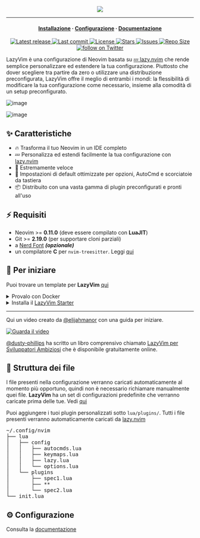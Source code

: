 <div align="center">
  <img src="https://user-images.githubusercontent.com/292349/213446185-2db63fd5-8c84-459c-9f04-e286382d6e80.png">
</div>

<hr>

<h4 align="center">
  <a href="https://lazyvim.github.io/installation">Installazione</a>
  ·
  <a href="https://lazyvim.github.io/configuration">Configurazione</a>
  ·
  <a href="https://lazyvim.github.io">Documentazione</a>
</h4>

<div align="center"><p>
    <a href="https://github.com/LazyVim/LazyVim/releases/latest">
      <img alt="Latest release" src="https://img.shields.io/github/v/release/LazyVim/LazyVim?style=for-the-badge&logo=starship&color=C9CBFF&logoColor=D9E0EE&labelColor=302D41&include_prerelease&sort=semver" />
    </a>
    <a href="https://github.com/LazyVim/LazyVim/pulse">
      <img alt="Last commit" src="https://img.shields.io/github/last-commit/LazyVim/LazyVim?style=for-the-badge&logo=starship&color=8bd5ca&logoColor=D9E0EE&labelColor=302D41"/>
    </a>
    <a href="https://github.com/LazyVim/LazyVim/blob/main/LICENSE">
      <img alt="License" src="https://img.shields.io/github/license/LazyVim/LazyVim?style=for-the-badge&logo=starship&color=ee999f&logoColor=D9E0EE&labelColor=302D41" />
    </a>
    <a href="https://github.com/LazyVim/LazyVim/stargazers">
      <img alt="Stars" src="https://img.shields.io/github/stars/LazyVim/LazyVim?style=for-the-badge&logo=starship&color=c69ff5&logoColor=D9E0EE&labelColor=302D41" />
    </a>
    <a href="https://github.com/LazyVim/LazyVim/issues">
      <img alt="Issues" src="https://img.shields.io/github/issues/LazyVim/LazyVim?style=for-the-badge&logo=bilibili&color=F5E0DC&logoColor=D9E0EE&labelColor=302D41" />
    </a>
    <a href="https://github.com/LazyVim/LazyVim">
      <img alt="Repo Size" src="https://img.shields.io/github/repo-size/LazyVim/LazyVim?color=%23DDB6F2&label=SIZE&logo=codesandbox&style=for-the-badge&logoColor=D9E0EE&labelColor=302D41" />
    </a>
    <a href="https://twitter.com/intent/follow?screen_name=folke">
      <img alt="follow on Twitter" src="https://img.shields.io/twitter/follow/folke?style=for-the-badge&logo=twitter&color=8aadf3&logoColor=D9E0EE&labelColor=302D41" />
    </a>
</div>

LazyVim è una configurazione di Neovim basata su [💤 lazy.nvim](https://github.com/folke/lazy.nvim)
che rende semplice personalizzare ed estendere la tua configurazione.
Piuttosto che dover scegliere tra partire da zero o utilizzare una
distribuzione preconfigurata, LazyVim offre il meglio di entrambi i mondi:
la flessibilità di modificare la tua configurazione come necessario,
insieme alla comodità di un setup preconfigurato.

![image](https://user-images.githubusercontent.com/292349/211285846-0b7bb3bf-0462-4029-b64c-4ee1d037fc1c.png)

![image](https://user-images.githubusercontent.com/292349/213447056-92290767-ea16-430c-8727-ce994c93e9cc.png)

## ✨ Caratteristiche

- 🔥 Trasforma il tuo Neovim in un IDE completo
- 💤 Personalizza ed estendi facilmente la tua configurazione con [lazy.nvim](https://github.com/folke/lazy.nvim)
- 🚀 Estremamente veloce
- 🧹 Impostazioni di default ottimizzate per opzioni, AutoCmd e scorciatoie da tastiera
- 📦 Distribuito con una vasta gamma di plugin preconfigurati e pronti all'uso

## ⚡️ Requisiti

- Neovim >= **0.11.0** (deve essere compilato con **LuaJIT**)
- Git >= **2.19.0** (per supportare cloni parziali)
- a [Nerd Font](https://www.nerdfonts.com/) **_(opzionale)_**
- un compilatore **C** per `nvim-treesitter`. Leggi [qui](https://github.com/nvim-treesitter/nvim-treesitter#requirements)

## 🚀 Per iniziare

Puoi trovare un template per **LazyVim** [qui](https://github.com/LazyVim/starter)

<details><summary>Provalo con Docker</summary>

```sh
docker run -w /root -it --rm alpine:edge sh -uelic '
  apk add git lazygit fzf curl neovim ripgrep alpine-sdk --update
  git clone https://github.com/LazyVim/starter ~/.config/nvim
  cd ~/.config/nvim
  nvim
'
```

</details>

<details><summary>Installa il <a href="https://github.com/LazyVim/starter">LazyVim Starter</a></summary>

- Fai un backup dei tuoi file di Neovim attuali:

  ```sh
  mv ~/.config/nvim ~/.config/nvim.bak
  mv ~/.local/share/nvim ~/.local/share/nvim.bak
  ```

- Clona lo Starter

  ```sh
  git clone https://github.com/LazyVim/starter ~/.config/nvim
  ```

- Rimuovi la cartella `.git`, così puoi aggiungerla al tuo repo in seguito

  ```sh
  rm -rf ~/.config/nvim/.git
  ```

- Avvia Neovim!

  ```sh
  nvim
  ```

  Consulta i commenti nei file su come personalizzare **LazyVim**.

</details>

---

Qui un video creato da [@elijahmanor](https://github.com/elijahmanor) con una guida per iniziare.

[![Guarda il video](https://img.youtube.com/vi/N93cTbtLCIM/hqdefault.jpg)](https://www.youtube.com/watch?v=N93cTbtLCIM)

[@dusty-phillips](https://github.com/dusty-phillips) ha scritto un libro comprensivo chiamato
[LazyVim per Sviluppatori Ambiziosi](https://lazyvim-ambitious-devs.phillips.codes)
che è disponibile gratuitamente online.

## 📂 Struttura dei file

I file presenti nella configurazione verranno caricati automaticamente al momento
più opportuno, quindi non è necessario richiamare manualmente quei file.
**LazyVim** ha un set di configurazioni predefinite che verranno caricate
prima delle tue. Vedi [qui](https://github.com/LazyVim/LazyVim/tree/main/lua/lazyvim/config)

Puoi aggiungere i tuoi plugin personalizzati sotto `lua/plugins/`. Tutti
i file presenti verranno automaticamente caricati da [lazy.nvim](https://github.com/folke/lazy.nvim)

<pre>
~/.config/nvim
├── lua
│   ├── config
│   │   ├── autocmds.lua
│   │   ├── keymaps.lua
│   │   ├── lazy.lua
│   │   └── options.lua
│   └── plugins
│       ├── spec1.lua
│       ├── **
│       └── spec2.lua
└── init.lua
</pre>

## ⚙️ Configurazione

Consulta la [documentazione](https://lazyvim.github.io)
